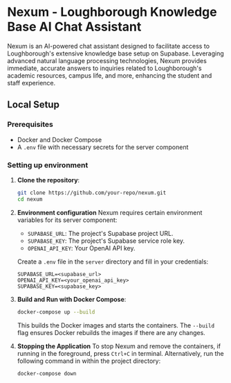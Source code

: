 # Nexum - Loughborough Knowledge Base AI Chat Assistant

Nexum is an AI-powered chat assistant designed to facilitate access to 
Loughborough's extensive knowledge base setup on Supabase. Leveraging 
advanced natural language processing technologies, Nexum provides immediate, 
accurate answers to inquiries related to Loughborough's academic resources, 
campus life, and more, enhancing the student and staff experience.

## Local Setup

### Prerequisites
- Docker and Docker Compose
- A `.env` file with necessary secrets for the server component

### Setting up environment
1. **Clone the repository**:
	```bash
   git clone https://github.com/your-repo/nexum.git
   cd nexum 
   ```

3. **Environment configuration**
Nexum requires certain environment variables for its server component:
	- `SUPABASE_URL`: The project's Supabase project URL.
	- `SUPABASE_KEY`: The project's Supabase service role key.
	- `OPENAI_API_KEY`: Your OpenAI API key.

	Create a `.env` file in the `server` directory and fill in your credentials:
	```
	SUPABASE_URL=<supabase_url>
	OPENAI_API_KEY=<your_openai_api_key>
	SUPABASE_KEY=<supabase_key>
	```

3. **Build and Run with Docker Compose**:
	```bash
	docker-compose up --build
	```
	This builds the Docker images and starts the containers. The `--build` flag
	ensures Docker rebuilds the images if there are any changes.

4. **Stopping the Application**
To stop Nexum and remove the containers, if running in the foreground, 
press `Ctrl+C` in terminal. Alternatively, run the following command in 
within the project directory:
	```bash
	docker-compose down
	```
